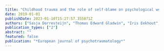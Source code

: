 ```yaml
---
title: "Childhood trauma and the role of self-blame on psychological well-being after deployment in male veterans"
date: 2019-01-01
publishDate: 2023-01-10T15:27:57.355871Z
authors: ["Sasja Dorresteijn", "Thomas Edward Gladwin", "Iris Eekhout", "Eric Vermetten", "Elbert Geuze"]
publication_types: ["2"]
abstract: ""
featured: false
publication: "*European journal of psychotraumatology*"
---
```


